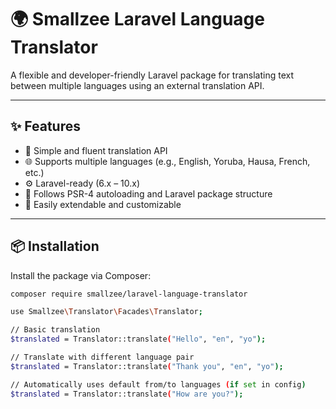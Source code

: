 # 🌍 Smallzee Laravel Language Translator

A flexible and developer-friendly Laravel package for translating text between multiple languages using an external translation API.

---

## ✨ Features

- 🎯 Simple and fluent translation API
- 🌐 Supports multiple languages (e.g., English, Yoruba, Hausa, French, etc.)
- ⚙️ Laravel-ready (6.x – 10.x)
- 🧱 Follows PSR-4 autoloading and Laravel package structure
- 🧩 Easily extendable and customizable

---

## 📦 Installation

Install the package via Composer:

```bash
composer require smallzee/laravel-language-translator

use Smallzee\Translator\Facades\Translator;

// Basic translation
$translated = Translator::translate("Hello", "en", "yo");

// Translate with different language pair
$translated = Translator::translate("Thank you", "en", "yo");

// Automatically uses default from/to languages (if set in config)
$translated = Translator::translate("How are you?");